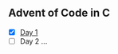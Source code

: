 ## Advent of Code in C

- [x] [Day 1](https://github.com/EmmanuelR21/advent-of-code/blob/2023/src/solutionD1.c)
- [ ] Day 2
...
